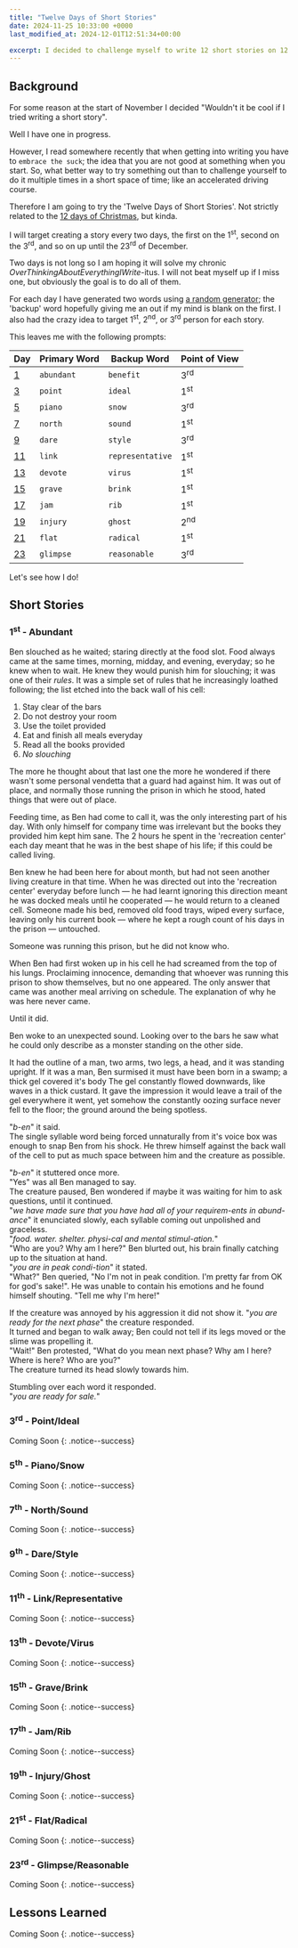 ```yaml
---
title: "Twelve Days of Short Stories"
date: 2024-11-25 10:33:00 +0000
last_modified_at: 2024-12-01T12:51:34+00:00

excerpt: I decided to challenge myself to write 12 short stories on 12 random prompts
---
```


## Background

For some reason at the start of November I decided "Wouldn't it be cool if I tried writing a short story".

Well I have one in progress.

However, I read somewhere recently that when getting into writing you have to `embrace the suck`; the idea that you are not good at something when you start.
So, what better way to try something out than to challenge yourself to do it multiple times in a short space of time; like an accelerated driving course.

Therefore I am going to try the 'Twelve Days of Short Stories'.
Not strictly related to the [12 days of Christmas](https://en.wikipedia.org/wiki/Twelve_Days_of_Christmas), but kinda.

I will target creating a story every two days, the first on the 1<sup>st</sup>, second on the 3<sup>rd</sup>, and so on up until the 23<sup>rd</sup> of December.

Two days is not long so I am hoping it will solve my chronic _OverThinkingAboutEverythingIWrite_-itus.
I will not beat myself up if I miss one, but obviously the goal is to do all of them.

For each day I have generated two words using [a random generator](https://randomwordgenerator.com/); the 'backup' word hopefully giving me an out if my mind is blank on the first.
I also had the crazy idea to target 1<sup>st</sup>, 2<sup>nd</sup>, or 3<sup>rd</sup> person for each story.

This leaves me with the following prompts:

| Day                                                                      | Primary Word | Backup Word      | Point of View  |
|--------------------------------------------------------------------------|--------------|------------------|----------------|
| [1](./2024-11-24-12-days-of-short-stories.md#1st---abundantcrevice)      | `abundant`   | `benefit`        | 3<sup>rd</sup> |
| [3](./2024-11-24-12-days-of-short-stories.md#3rd---pointideal)           | `point`      | `ideal`          | 1<sup>st</sup> |
| [5](./2024-11-24-12-days-of-short-stories.md#5th---pianosnow)            | `piano`      | `snow`           | 3<sup>rd</sup> |
| [7](./2024-11-24-12-days-of-short-stories.md#7th---northsound)           | `north`      | `sound`          | 1<sup>st</sup> |
| [9](./2024-11-24-12-days-of-short-stories.md#9th---darestyle)            | `dare`       | `style`          | 3<sup>rd</sup> |
| [11](./2024-11-24-12-days-of-short-stories.md#11th---linkrepresentative) | `link`       | `representative` | 1<sup>st</sup> |
| [13](./2024-11-24-12-days-of-short-stories.md#13th---devotevirus)        | `devote`     | `virus`          | 1<sup>st</sup> |
| [15](./2024-11-24-12-days-of-short-stories.md#15th----gravebrink)        | `grave`      | `brink`          | 1<sup>st</sup> |
| [17](./2024-11-24-12-days-of-short-stories.md#17th---jamrib)             | `jam`        | `rib`            | 1<sup>st</sup> |
| [19](./2024-11-24-12-days-of-short-stories.md#19th---injuryghost)        | `injury`     | `ghost`          | 2<sup>nd</sup> |
| [21](./2024-11-24-12-days-of-short-stories.md#21st---flatradical)        | `flat`       | `radical`        | 1<sup>st</sup> |
| [23](./2024-11-24-12-days-of-short-stories.md#23rd---glimpsereasonable)  | `glimpse`    | `reasonable`     | 3<sup>rd</sup> |

Let's see how I do!

## Short Stories

### 1<sup>st</sup> - Abundant

Ben slouched as he waited; staring directly at the food slot.
Food always came at the same times, morning, midday, and evening, everyday; so he knew when to wait.
He knew they would punish him for slouching; it was one of their _rules_.
It was a simple set of rules that he increasingly loathed following; the list etched into the back wall of his cell:

1. Stay clear of the bars
2. Do not destroy your room
3. Use the toilet provided
4. Eat and finish all meals everyday
5. Read all the books provided
6. _No slouching_

The more he thought about that last one the more he wondered if there wasn't some personal vendetta that a guard had against him.
It was out of place, and normally those running the prison in which he stood, hated things that were out of place.

Feeding time, as Ben had come to call it, was the only interesting part of his day.
With only himself for company time was irrelevant but the books they provided him kept him sane.
The 2 hours he spent in the 'recreation center' each day meant that he was in the best shape of his life; if this could be called living.

Ben knew he had been here for about month, but had not seen another living creature in that time.
When he was directed out into the 'recreation center' everyday before lunch &mdash; he had learnt ignoring this direction meant he was docked meals until he cooperated &mdash; he would return to a cleaned cell.
Someone made his bed, removed old food trays, wiped every surface, leaving only his current book &mdash; where he kept a rough count of his days in the prison &mdash; untouched.

Someone was running this prison, but he did not know who.

When Ben had first woken up in his cell he had screamed from the top of his lungs.
Proclaiming innocence, demanding that whoever was running this prison to show themselves, but no one appeared.
The only answer that came was another meal arriving on schedule.
The explanation of why he was here never came.

Until it did.

Ben woke to an unexpected sound.
Looking over to the bars he saw what he could only describe as a monster standing on the other side.

It had the outline of a man, two arms, two legs, a head, and it was standing upright.
If it was a man, Ben surmised it must have been born in a swamp; a thick gel covered it's body
The gel constantly flowed downwards, like waves in a thick custard.
It gave the impression it would leave a trail of the gel everywhere it went, yet somehow the constantly oozing surface never fell to the floor; the ground around the being spotless.

"_b-en_" it said. \
The single syllable word being forced unnaturally from it's voice box was enough to snap Ben from his shock.
He threw himself against the back wall of the cell to put as much space between him and the creature as possible.

"_b-en_" it stuttered once more. \
"Yes" was all Ben managed to say. \
The creature paused, Ben wondered if maybe it was waiting for him to ask questions, until it continued. \
"_we have made sure that you have had all of your requirem-ents in abund-ance_" it enunciated slowly, each syllable coming out unpolished and graceless. \
"_food.
water.
shelter.
physi-cal and mental stimul-ation._" \
"Who are you? Why am I here?" Ben blurted out, his brain finally catching up to the situation at hand. \
"_you are in peak condi-tion_" it stated. \
"What?" Ben queried, "No I'm not in peak condition. I'm pretty far from OK for god's sake!".
He was unable to contain his emotions and he found himself shouting.
"Tell me why I'm here!"

If the creature was annoyed by his aggression it did not show it.
"_you are ready for the next phase_" the creature responded. \
It turned and began to walk away; Ben could not tell if its legs moved or the slime was propelling it. \
"Wait!" Ben protested, "What do you mean next phase? Why am I here? Where is here? Who are you?" \
The creature turned its head slowly towards him.

Stumbling over each word it responded. \
"_you are ready for sale._"

### 3<sup>rd</sup> - Point/Ideal

Coming Soon
{: .notice--success}

### 5<sup>th</sup> - Piano/Snow

Coming Soon
{: .notice--success}

### 7<sup>th</sup> - North/Sound

Coming Soon
{: .notice--success}

### 9<sup>th</sup> - Dare/Style

Coming Soon
{: .notice--success}

### 11<sup>th</sup> - Link/Representative

Coming Soon
{: .notice--success}

### 13<sup>th</sup> - Devote/Virus

Coming Soon
{: .notice--success}

### 15<sup>th</sup> -  Grave/Brink

Coming Soon
{: .notice--success}

### 17<sup>th</sup> - Jam/Rib

Coming Soon
{: .notice--success}

### 19<sup>th</sup> - Injury/Ghost

Coming Soon
{: .notice--success}

### 21<sup>st</sup> - Flat/Radical

Coming Soon
{: .notice--success}

### 23<sup>rd</sup> - Glimpse/Reasonable

Coming Soon
{: .notice--success}

## Lessons Learned

Coming Soon
{: .notice--success}
